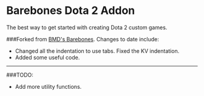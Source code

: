 # Barebones Dota 2 Addon
The best way to get started with creating Dota 2 custom games.

###Forked from [BMD's Barebones](https://github.com/bmddota/barebones). Changes to date include:

* Changed all the indentation to use tabs. Fixed the KV indentation.
* Added some useful code.
---
###TODO:

* Add more utility functions.
